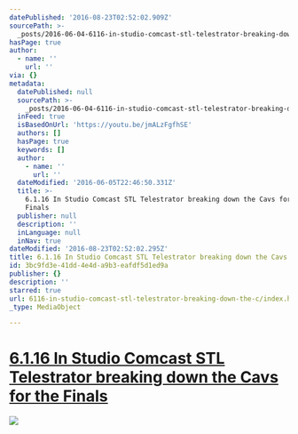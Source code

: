 ```yaml
---
datePublished: '2016-08-23T02:52:02.909Z'
sourcePath: >-
  _posts/2016-06-04-6116-in-studio-comcast-stl-telestrator-breaking-down-the-c.md
hasPage: true
author:
  - name: ''
    url: ''
via: {}
metadata:
  datePublished: null
  sourcePath: >-
    _posts/2016-06-04-6116-in-studio-comcast-stl-telestrator-breaking-down-the-c.md
  inFeed: true
  isBasedOnUrl: 'https://youtu.be/jmALzFgfhSE'
  authors: []
  hasPage: true
  keywords: []
  author:
    - name: ''
      url: ''
  dateModified: '2016-06-05T22:46:50.331Z'
  title: >-
    6.1.16 In Studio Comcast STL Telestrator breaking down the Cavs for the
    Finals
  publisher: null
  description: ''
  inLanguage: null
  inNav: true
dateModified: '2016-08-23T02:52:02.295Z'
title: 6.1.16 In Studio Comcast STL Telestrator breaking down the Cavs for the Finals
id: 3bc9fd3e-41dd-4e4d-a9b3-eafdf5d1ed9a
publisher: {}
description: ''
starred: true
url: 6116-in-studio-comcast-stl-telestrator-breaking-down-the-c/index.html
_type: MediaObject

---
```

# [6.1.16 In Studio Comcast STL Telestrator breaking down the Cavs for the Finals][0]
![](https://s3-us-west-2.amazonaws.com/the-grid-img/p/d13d890195bfd235abecb8be25566bd791ba5707.jpg)

[0]: https://www.youtube.com/watch?v=jmALzFgfhSE